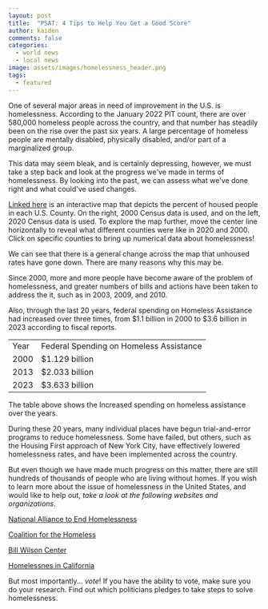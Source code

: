```yaml
---
layout: post
title:  "PSAT: 4 Tips to Help You Get a Good Score"
author: kaiden
comments: false
categories:
  - world news
  - local news
image: assets/images/homelessness_header.png
tags:
  - featured
---
```


One of several major areas in need of improvement in the U.S. is homelessness. According to the January 2022 PIT count, there are over 580,000 homeless people across the country, and that number has steadily been on the rise over the past six years. A large percentage of homeless people are mentally disabled, physically disabled, and/or part of a marginalized group.

This data may seem bleak, and is certainly depressing, however, we must take a step back and look at the progress we've made in terms of homelessness. By looking into the past, we can assess what we've done right and what could've used changes.

[Linked here](https://foothillgist.maps.arcgis.com/apps/webappviewer/index.html?id=3f067869cc2a4d25a65c52fb73d4629f) is an interactive map that depicts the percent of housed people in each U.S. County. On the right, 2000 Census data is used, and on the left, 2020 Census data is used. To explore the map further, move the center line horizontally to reveal what different counties were like in 2020 and 2000. Click on specific counties to bring up numerical data about homelessness!

We can see that there is a general change across the map that unhoused rates have gone down. There are many reasons why this may be.

Since 2000, more and more people have become aware of the problem of homelessness, and greater numbers of bills and actions have been taken to address the it, such as in 2003, 2009, and 2010.

Also, through the last 20 years, federal spending on Homeless Assistance had increased over three times, from $1.1 billion in 2000 to $3.6 billion in 2023 according to fiscal reports.

<table><tbody><tr><td>Year</td><td>Federal Spending on Homeless Assistance</td></tr><tr><td>2000</td><td>$1.129 billion</td></tr><tr><td>2013</td><td>$2.033 billion</td></tr><tr><td>2023</td><td>$3.633 billion</td></tr></tbody></table>

The table above shows the Increased spending on homeless assistance over the years.

During these 20 years, many individual places have begun trial-and-error programs to reduce homelessness. Some have failed, but others, such as the Housing First approach of New York City, have effectively lowered homelessness rates, and have been implemented across the country.

But even though we have made much progress on this matter, there are still hundreds of thousands of people who are living without homes. If you wish to learn more about the issue of homelessness in the United States, and would like to help out, _take a look at the following websites and organizations_.

[National Alliance to End Homelessness](https://endhomelessness.org)

[Coalition for the Homeless](https://www.coalitionforthehomeless.org)

[Bill Wilson Center](https://www.billwilsoncenter.org)

[Homelessnes in California](https://shou.senate.ca.gov/sites/shou.senate.ca.gov/files/Homelessness%20in%20CA%202020%20Numbers.pdf)

But most importantly... _vote_! If you have the ability to vote, make sure you do your research. Find out which politicians pledges to take steps to solve homelessness.
